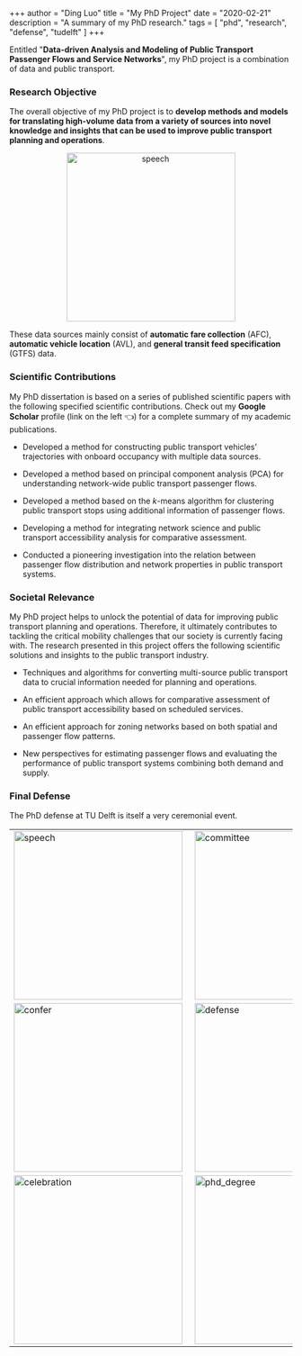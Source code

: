 +++
author = "Ding Luo"
title = "My PhD Project"
date = "2020-02-21"
description = "A summary of my PhD research."
tags = [
    "phd",
    "research",
    "defense",
    "tudelft"
]
+++

Entitled "**Data-driven Analysis and Modeling of Public Transport Passenger Flows and Service Networks**", my PhD project is a combination of data and public transport.
<!--more-->

### Research Objective
The overall objective of my PhD project is to **develop methods and models for translating high-volume data from a variety of sources into novel knowledge and insights that can be used to improve public transport planning and operations**.

<center>
<img src="../pics/phd/research_objective.png" width = "300" alt="speech"
align=center />
</center>

<!-- <table>
   <tr>
       <td><img src="../pics/phd/research_objective.png" width = "400" alt="speech"
       align=center /></td>
       <td><img src="../pics/phd/PTsketch.png" width = "350" alt="speech"
       align=right /></td>
   </tr>
</table> -->

These data sources mainly consist of **automatic fare collection** (AFC), **automatic vehicle location** (AVL), and **general transit feed specification** (GTFS) data.

### Scientific Contributions
My PhD dissertation is based on a series of published scientific papers with the following specified scientific contributions. Check out my **Google Scholar** profile (link on the left :point_left:) for a complete summary of my academic publications.

* Developed a method for constructing public transport vehicles’ trajectories with onboard occupancy with multiple data sources.

* Developed a method based on principal component analysis (PCA) for understanding network-wide public transport passenger flows.

* Developed a method based on the _k_-means algorithm for clustering public transport stops using additional information of passenger flows.

* Developing a method for integrating network science and public transport accessibility
analysis for comparative assessment.

* Conducted a pioneering investigation into the relation between passenger
flow distribution and network properties in public transport systems.


### Societal Relevance
My PhD project helps to unlock the potential of data for improving public transport planning and operations. Therefore, it ultimately contributes to tackling the critical mobility challenges that our society is currently facing with. The research presented in this project offers the following scientific solutions and insights to the public transport industry.

* Techniques and algorithms for converting multi-source public transport data to crucial information needed for planning and operations.

* An efficient approach which allows for comparative assessment of public transport accessibility based on scheduled services.

* An efficient approach for zoning networks based on both spatial and passenger
flow patterns.

* New perspectives for estimating passenger flows and evaluating the performance
of public transport systems combining both demand and supply.



### Final Defense
The PhD defense at TU Delft is itself a very ceremonial event.

<table>
   <tr>
       <td><img src="../pics/phd/speech.jpg" width = "300" alt="speech"
       align=left /></td>
       <td><img src="../pics/phd/committee.jpg" width = "300" alt="committee"
       align=right /></td>
   </tr>
   <tr>
       <td><img src="../pics/phd/degree_conferment.jpg" width = "300" alt="confer"
       align=left /></td>
       <td><img src="../pics/phd/phd_defense.jpg" width = "300" alt="defense"
       align=right /></td>
   </tr>
   <tr>
       <td><img src="../pics/phd/celebration.jpg" width = "300" alt="celebration"
       align=left /></td>
       <td><img src="../pics/phd/phd_degree.jpg" width = "300" alt="phd_degree"
       align=right /></td>
   </tr>   
</table>
